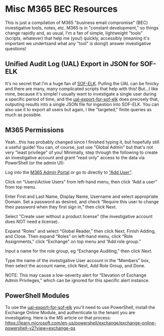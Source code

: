 # Misc M365 BEC Resources

This is just a compilation of M365 "business email compromise" (BEC) investigative tools, notes, etc. M365 is in "constant development," so things change rapidly and, as usual, I'm a fan of simple, lightweight "tools" (scripts, whatever) that help me (you!) quickly, accessibly (meaning it's important we undertsand what any "tool" is doing!) answer investigative questions!

## Unified Audit Log (UAL) Export in JSON for SOF-ELK
It's no secret that I'm a huge fan of [SOF-ELK](https://github.com/philhagen/sof-elk). Pulling the UAL can be finicky and there are many, many complicated scripts that help with this! But...I like mine, because it's simple! I usually want to investigate a single user during a specific period of time, and the [ual-export-for-sof-elk](https://github.com/secure-cake/m365-bec-resources/blob/main/ual-export-for-sof-elk)  does precisely that, outputing results into a single JSON file for ingestion into SOF-ELK. You can also use it to export all users but again, I like "targeted," finite queries as much as possible. 

## M365 Permissions
Yeah...this has probably changed since I finished typing it, but hopefully still a useful guide! You can, of course, just use "Global Admin" but that's not very "least privilege" of you! Minimally, step through the following to create an investigative account and grant "read only" access to the data via PowerShell (or the admin UI): 

Log into the [M365 Admin Portal](https://admin.microsoft.com) or go to directly to [“Add User”](https://admin.microsoft.com/#/users/:/adduser).

Click on “Users\Active Users” from left-hand menu, then click “Add a user” from top menu. 

Enter First and Last Name, Display Name, Username and select appropriate Domain. Set a password as desired, and check “Require this user to change their password when they first sign in,” then click Next. 

Select "Create user without a product license" (the investigative account does NOT need a license). 

Expand “Roles” and select “Global Reader,” then click Next, Finish Adding, and Close. Then expand “Roles” on left-hand menu, click “Role Assignments,” click “Exchange” on top menu and “Add role group.”

Input a name for the role group, eg “Exchange Auditing,” then click Next.

Type the name of the investigative User account in the “Members” box, then select the account name, click Next, Add Role Group, and Done.

NOTE: This may cause a low-severity alert for “Elevation of Exchange Admin Privileges,” which can be ignored for this specific alert instance. 

## PowerShell Modules
To use the [ual-export-for-sof-elk](https://github.com/secure-cake/m365-bec-resources/blob/main/ual-export-for-sof-elk) you'll need to use PowerShell, install the Exchange Online Module, and authenticate to the tenant you are investigating. Here is the MS article on that process: https://learn.microsoft.com/en-us/powershell/exchange/exchange-online-powershell-v2?view=exchange-ps

